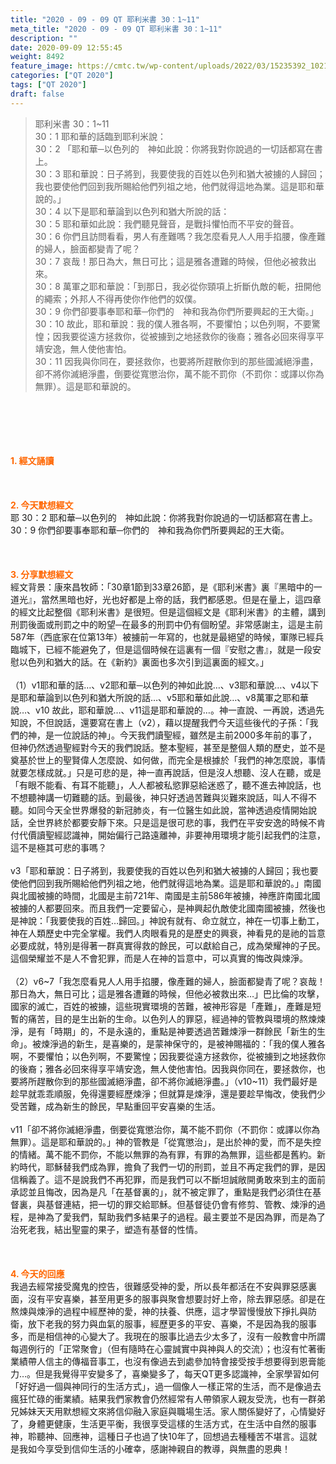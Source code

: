 ```yaml
---
title: "2020 - 09 - 09 QT 耶利米書 30：1~11"
meta_title: "2020 - 09 - 09 QT 耶利米書 30：1~11"
description: ""
date: 2020-09-09 12:55:45
weight: 8492
feature_image: https://cmtc.tw/wp-content/uploads/2022/03/15235392_10211799862337740_180693556567566654_o-1.webp
categories: ["QT 2020"]
tags: ["QT 2020"]
draft: false
---
```


<blockquote>耶利米書 30：1~11<br />
30：1 耶和華的話臨到耶利米說：<br />
30：2 「耶和華─以色列的　神如此說：你將我對你說過的一切話都寫在書上。<br />
30：3 耶和華說：日子將到，我要使我的百姓以色列和猶大被擄的人歸回；我也要使他們回到我所賜給他們列祖之地，他們就得這地為業。這是耶和華說的。」<br />
30：4 以下是耶和華論到以色列和猶大所說的話：<br />
30：5 耶和華如此說：我們聽見聲音，是戰抖懼怕而不平安的聲音。<br />
30：6 你們且訪問看看，男人有產難嗎？我怎麼看見人人用手掐腰，像產難的婦人，臉面都變青了呢？<br />
30：7 哀哉！那日為大，無日可比；這是雅各遭難的時候，但他必被救出來。<br />
30：8 萬軍之耶和華說：「到那日，我必從你頸項上折斷仇敵的軛，扭開他的繩索；外邦人不得再使你作他們的奴僕。<br />
30：9 你們卻要事奉耶和華─你們的　神和我為你們所要興起的王大衛。」<br />
30：10 故此，耶和華說：我的僕人雅各啊，不要懼怕；以色列啊，不要驚惶；因我要從遠方拯救你，從被擄到之地拯救你的後裔；雅各必回來得享平靖安逸，無人使他害怕。<br />
30：11 因我與你同在，要拯救你，也要將所趕散你到的那些國滅絕淨盡，卻不將你滅絕淨盡，倒要從寬懲治你，萬不能不罰你（不罰你：或譯以你為無罪）。這是耶和華說的。</blockquote><br />
&nbsp;<br />
<br />
&nbsp;<br />
<br />
<span style="color: #ff6600;"><strong>1. </strong><strong>經文誦讀</strong></span><br />
<br />
<span style="color: #ff6600;"><strong> </strong></span><br />
<br />
<span style="color: #ff6600;"><strong>2. 今天默想</strong><strong>經文<br />
</strong></span>耶 30：2 耶和華─以色列的　神如此說：你將我對你說過的一切話都寫在書上。<br />
30：9 你們卻要事奉耶和華─你們的　神和我為你們所要興起的王大衛。<br />
<br />
&nbsp;<br />
<br />
<span style="color: #ff6600;"><strong>3. 分享默想經文<br />
</strong></span>經文背景：康來昌牧師：「30章1節到33章26節，是《耶利米書》裏『黑暗中的一道光』，當然黑暗也好，光也好都是上帝的話，我們都感恩。但是在量上，這四章的經文比起整個《耶利米書》是很短。但是這個經文是《耶利米書》的主體，講到刑罰後面或刑罰之中的盼望─在最多的刑罰中仍有個盼望。非常感謝主，這是主前587年（西底家在位第13年）被擄前一年寫的，也就是最絕望的時候，軍隊已經兵臨城下，已經不能避免了，但是這個時候在這裏有一個『安慰之書』，就是一段安慰以色列和猶大的話。在《新約》裏面也多次引到這裏面的經文。」<br />
<br />
（1）v1耶和華的話…、v2耶和華─以色列的神如此說…、v3耶和華說…、v4以下是耶和華論到以色列和猶大所說的話…、v5耶和華如此說…、v8萬軍之耶和華說…、v10 故此，耶和華說…、v11這是耶和華說的…。神一直說、一再說，透過先知說，不但說話，還要寫在書上（v2），藉以提醒我們今天這些後代的子孫：「我們的神，是一位說話的神」。今天我們讀聖經，雖然是主前2000多年前的事了，但神仍然透過聖經對今天的我們說話。整本聖經，甚至是整個人類的歷史，並不是奠基於世上的聖賢偉人怎麼說、如何做，而完全是根據於「我們的神怎麼說，事情就要怎樣成就。」只是可悲的是，神一直再說話，但是沒人想聽、沒人在聽，或是「有眼不能看、有耳不能聽」，人人都被私慾罪惡給迷惑了，聽不進去神說話，也不想聽神講一切難聽的話。到最後，神只好透過苦難與災難來說話，叫人不得不聽。如同今天全世界爆發的新冠肺炎，有一位醫生如此說，當神透過疫情開始說話，全世界終於都要安靜下來。只是這是很可悲的事，我們在平安安逸的時候不肯付代價讀聖經認識神，開始偏行己路遠離神，非要神用環境才能引起我們的注意，這不是極其可悲的事嗎？<br />
<br />
v3「耶和華說：日子將到，我要使我的百姓以色列和猶大被擄的人歸回；我也要使他們回到我所賜給他們列祖之地，他們就得這地為業。這是耶和華說的。」南國與北國被擄的時間，北國是主前721年、南國是主前586年被擄，神應許南國北國被擄的人都要回來。而且我們一定要留心，是神興起仇敵使北國南國被擄，然後也是神說：「我要使我的百姓…歸回。」神說有就有、命立就立，神在一切事上動工，神在人類歷史中完全掌權。我們人肉眼看見的是歷史的興衰，神看見的是祂的旨意必要成就，特別是得著一群真實得救的餘民，可以獻給自己，成為榮耀神的子民。這個榮耀並不是人不會犯罪，而是人在神的旨意中，可以真實的悔改與煉淨。<br />
<br />
（2）v6~7「我怎麼看見人人用手掐腰，像產難的婦人，臉面都變青了呢？哀哉！那日為大，無日可比；這是雅各遭難的時候，但他必被救出來…」巴比倫的攻擊，國家的滅亡，百姓的被擄，這些現實環境的苦難，被神形容是「產難」，產難是短暫的痛苦，目的是生出新的生命。以色列人的罪惡，經過神的管教與環境的熬煉煉淨，是有「時期」的，不是永遠的，重點是神要透過苦難煉淨一群餘民「新生的生命」。被煉淨過的新生，是喜樂的，是蒙神保守的，是被神賜福的：「我的僕人雅各啊，不要懼怕；以色列啊，不要驚惶；因我要從遠方拯救你，從被擄到之地拯救你的後裔；雅各必回來得享平靖安逸，無人使他害怕。因我與你同在，要拯救你，也要將所趕散你到的那些國滅絕淨盡，卻不將你滅絕淨盡。」（v10~11）我們最好是趁早就乖乖順服，免得還要經歷煉淨；但就算是煉淨，還是要趁早悔改，使我們少受苦難，成為新生的餘民，早點重回平安喜樂的生活。<br />
<br />
v11「卻不將你滅絕淨盡，倒要從寬懲治你，萬不能不罰你（不罰你：或譯以你為無罪）。這是耶和華說的。」神的管教是「從寬懲治」，是出於神的愛，而不是失控的情緒。萬不能不罰你，不能以無罪的為有罪，有罪的為無罪，這些都是舊約。新約時代，耶穌替我們成為罪，擔負了我們一切的刑罰，並且不再定我們的罪，是因信稱義了。這不是說我們不再犯罪，而是我們可以不斷坦誠敞開勇敢來到主的面前承認並且悔改，因為是凡「在基督裏的」，就不被定罪了，重點是我們必須住在基督裏，與基督連結，把一切的罪交給耶穌。但基督徒仍會有修剪、管教、煉淨的過程，是神為了愛我們，幫助我們多結果子的過程。最主要並不是因為罪，而是為了治死老我，結出聖靈的果子，塑造有基督的性情。<br />
<br />
&nbsp;<br />
<br />
<span style="color: #ff6600;"><strong>4. 今天的回應<br />
</strong></span>我過去經常接受魔鬼的控告，很難感受神的愛，所以長年都活在不安與罪惡感裏面，沒有平安喜樂，甚至用更多的服事與聚會想要討好上帝，除去罪惡感。卻是在熬煉與煉淨的過程中經歷神的愛，神的扶養、供應，這才學習慢慢放下掙扎與防衛，放下老我的努力與血氣的服事，經歷更多的平安、喜樂，不是因為我的服事多，而是相信神的心變大了。我現在的服事比過去少太多了，沒有一般教會中所謂每週例行的「正常聚會」（但有隨時在心靈誠實中與神與人的交流）；也沒有忙著衝業績帶人信主的傳福音事工，也沒有像過去到處參加特會接受按手想要得到恩膏能力…。但是我覺得平安變多了，喜樂變多了，每天QT更多認識神，全家學習如何「好好過一個與神同行的生活方式」，過一個像人一樣正常的生活，而不是像過去瘋狂忙碌的衝業績。結果我們家教會仍然經常有人帶領家人親友受洗，也有一群弟兄姊妹天天用默想經文來將信仰融入家庭與職場生活。家人關係變好了，心情變好了，身體更健康，生活更平衡，我很享受這樣的生活方式，在生活中自然的服事神，聆聽神、回應神，這種日子也過了快10年了，回想過去種種苦不堪言。這就是我如今享受到信仰生活的小確幸，感謝神親自的教導，與無盡的恩典！
        